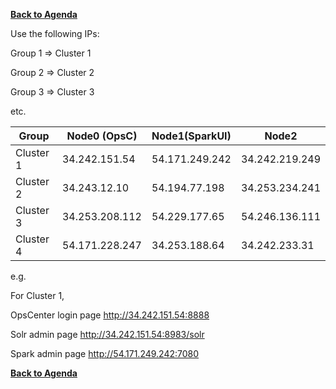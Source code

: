 **[Back to Agenda](./../README.md)**


Use the following IPs:  

Group 1 => Cluster 1

Group 2 => Cluster 2

Group 3 => Cluster 3

etc.

|  Group          |  Node0 (OpsC)  |  Node1(SparkUI)| Node2          |  
|-----------------|----------------|----------------|----------------|
| Cluster 1       | 34.242.151.54  | 54.171.249.242 | 34.242.219.249 | 
| Cluster 2       | 34.243.12.10   | 54.194.77.198  | 34.253.234.241 | 
| Cluster 3       | 34.253.208.112 | 54.229.177.65  | 54.246.136.111 | 
| Cluster 4       | 54.171.228.247 | 34.253.188.64  | 34.242.233.31  | 

e.g.

For Cluster 1,

OpsCenter login page
http://34.242.151.54:8888

Solr admin page
http://34.242.151.54:8983/solr

Spark admin page
http://54.171.249.242:7080

**[Back to Agenda](./../README.md)**
